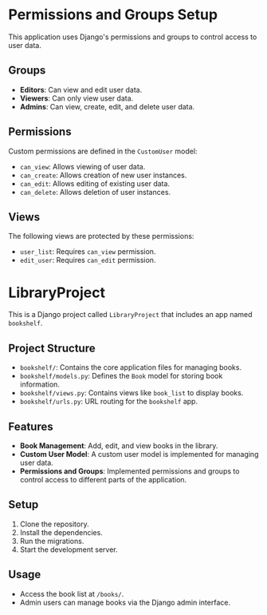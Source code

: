 # Permissions and Groups Setup

This application uses Django's permissions and groups to control access to user data.

## Groups

- **Editors**: Can view and edit user data.
- **Viewers**: Can only view user data.
- **Admins**: Can view, create, edit, and delete user data.

## Permissions

Custom permissions are defined in the `CustomUser` model:

- `can_view`: Allows viewing of user data.
- `can_create`: Allows creation of new user instances.
- `can_edit`: Allows editing of existing user data.
- `can_delete`: Allows deletion of user instances.

## Views

The following views are protected by these permissions:

- `user_list`: Requires `can_view` permission.
- `edit_user`: Requires `can_edit` permission.

# LibraryProject

This is a Django project called `LibraryProject` that includes an app named `bookshelf`.

## Project Structure

- `bookshelf/`: Contains the core application files for managing books.
- `bookshelf/models.py`: Defines the `Book` model for storing book information.
- `bookshelf/views.py`: Contains views like `book_list` to display books.
- `bookshelf/urls.py`: URL routing for the `bookshelf` app.

## Features

- **Book Management**: Add, edit, and view books in the library.
- **Custom User Model**: A custom user model is implemented for managing user data.
- **Permissions and Groups**: Implemented permissions and groups to control access to different parts of the application.

## Setup

1. Clone the repository.
2. Install the dependencies.
3. Run the migrations.
4. Start the development server.

## Usage

- Access the book list at `/books/`.
- Admin users can manage books via the Django admin interface.


